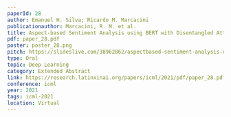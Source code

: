 ```yaml
---
paperId: 28
author: Emanuel H. Silva; Ricardo M. Marcacini
publicationauthor: Marcacini, R. M. et al.
title: Aspect-based Sentiment Analysis using BERT with Disentangled Attention
pdf: paper_28.pdf
poster: poster_28.png
pitch: https://slideslive.com/38962862/aspectbased-sentiment-analysis-using-bert-with-disentangled-attention?ref=account-folder-87716-folders
type: Oral
topic: Deep Learning
category: Extended Abstract
link: https://research.latinxinai.org/papers/icml/2021/pdf/paper_28.pdf
conference: icml
year: 2021
tags: icml-2021
location: Virtual
---
```


